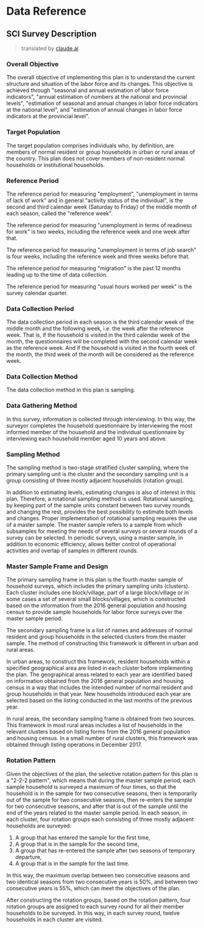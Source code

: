 # Data Reference

## SCI Survey Description

> translated by [claude.ai](https://claude.ai/)

### Overall Objective

The overall objective of implementing this plan is to understand
the current structure and situation of the labor force and its
changes. This objective is achieved through "seasonal and annual
estimation of labor force indicators", "annual estimation of
numbers at the national and provincial levels", "estimation of
seasonal and annual changes in labor force indicators at the
national level", and "estimation of annual changes in labor force
indicators at the provincial level".

### Target Population

The target population comprises individuals who, by definition, are
members of normal resident or group households in urban or rural
areas of the country. This plan does not cover members of
non-resident normal households or institutional households.

### Reference Period

The reference period for measuring "employment", "unemployment in
terms of lack of work" and in general "activity status of the
individual", is the second and third calendar week (Saturday to
Friday) of the middle month of each season, called the "reference
week".

The reference period for measuring "unemployment in terms of
readiness for work" is two weeks, including the reference week and
one week after that.

The reference period for measuring "unemployment in terms of job
search" is four weeks, including the reference week and three weeks
before that.

The reference period for measuring "migration" is the past 12
months leading up to the time of data collection.

The reference period for measuring "usual hours worked per week" is
the survey calendar quarter.

### Data Collection Period

The data collection period in each season is the third calendar
week of the middle month and the following week, i.e. the week
after the reference week. That is, if the household is visited in
the third calendar week of the month, the questionnaires will be
completed with the second calendar week as the reference week. And
if the household is visited in the fourth week of the month, the
third week of the month will be considered as the reference week.

### Data Collection Method

The data collection method in this plan is sampling.

### Data Gathering Method

In this survey, information is collected through interviewing. In
this way, the surveyor completes the household questionnaire by
interviewing the most informed member of the household and the
individual questionnaire by interviewing each household member aged
10 years and above.

### Sampling Method

The sampling method is two-stage stratified cluster sampling, where
the primary sampling unit is the cluster and the secondary sampling
unit is a group consisting of three mostly adjacent households
(rotation group).

In addition to estimating levels, estimating changes is also of 
interest in this plan. Therefore, a rotational sampling method is 
used. Rotational sampling, by keeping part of the sample units 
constant between two survey rounds and changing the rest, provides 
the best possibility to estimate both levels and changes. Proper 
implementation of rotational sampling requires the use of a master 
sample. The master sample refers to a sample from which subsamples 
for meeting the needs of several surveys or several rounds of a 
survey can be selected. In periodic surveys, using a master sample, 
in addition to economic efficiency, allows better control of 
operational activities and overlap of samples in different rounds.

### Master Sample Frame and Design

The primary sampling frame in this plan is the fourth master sample 
of household surveys, which includes the primary sampling units 
(clusters). Each cluster includes one block/village, part of a large 
block/village or in some cases a set of several small blocks/villages, 
which is constructed based on the information from the 2016 general 
population and housing census to provide sample households for labor 
force surveys over the master sample period.

The secondary sampling frame is a list of names and addresses of 
normal resident and group households in the selected clusters from 
the master sample. The method of constructing this framework is 
different in urban and rural areas.

In urban areas, to construct this framework, resident households 
within a specified geographical area are listed in each cluster 
before implementing the plan. The geographical areas related to 
each year are identified based on information obtained from the 
2016 general population and housing census in a way that includes 
the intended number of normal resident and group households in that 
year. New households introduced each year are selected based on the 
listing conducted in the last months of the previous year.

In rural areas, the secondary sampling frame is obtained from two 
sources. This framework in most rural areas includes a list of 
households in the relevant clusters based on listing forms from 
the 2016 general population and housing census. In a small number 
of rural clusters, this framework was obtained through listing 
operations in December 2017.

### Rotation Pattern

Given the objectives of the plan, the selective rotation pattern 
for this plan is a "2-2-2 pattern", which means that during the 
master sample period, each sample household is surveyed a maximum 
of four times, so that the household is in the sample for two 
consecutive seasons, then is temporarily out of the sample for two 
consecutive seasons, then re-enters the sample for two consecutive 
seasons, and after that is out of the sample until the end of the 
years related to the master sample period. In each season, in each 
cluster, four rotation groups each consisting of three mostly adjacent 
households are surveyed:

1. A group that has entered the sample for the first time,
1. A group that is in the sample for the second time,
1. A group that has re-entered the sample after two seasons of temporary departure,
1. A group that is in the sample for the last time.

In this way, the maximum overlap between two consecutive seasons and 
two identical seasons from two consecutive years is 50%, and between 
two consecutive years is 55%, which can meet the objectives of the plan.

After constructing the rotation groups, based on the rotation 
pattern, four rotation groups are assigned to each survey round 
for all their member households to be surveyed. In this way, in 
each survey round, twelve households in each cluster are visited.
